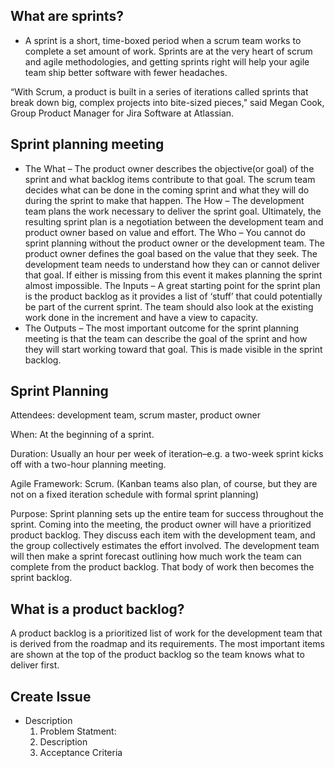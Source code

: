 What are sprints?
-------------------

- A sprint is a short, time-boxed period when a scrum team works to complete a set amount of work. Sprints are at the very heart of scrum and agile methodologies, and getting sprints right will help your agile team ship better software with fewer headaches.  

“With Scrum, a product is built in a series of iterations called sprints that break down big, complex projects into bite-sized pieces," said Megan Cook, Group Product Manager for Jira Software at Atlassian.  

Sprint planning meeting
-----------------
- The What –  The product owner describes the objective(or goal) of the sprint and what backlog items contribute to that goal. The scrum team decides what can be done in the coming sprint and what they will do during the sprint to make that happen.
The How – The development team plans the work necessary to deliver the sprint goal. Ultimately, the resulting sprint plan is a negotiation between the development team and product owner based on value and effort.
The Who – You cannot do sprint planning without the product owner or the development team. The product owner defines the goal based on the value that they seek. The development team needs to understand how they can or cannot deliver that goal. If either is missing from this event it makes planning the sprint almost impossible.
The Inputs – A great starting point for the sprint plan is the product backlog as it provides a list of ‘stuff’ that could potentially be part of the current sprint. The team should also look at the existing work done in the increment and have a view to capacity.
- The Outputs – The most important outcome for the sprint planning meeting is that the team can describe the goal of the sprint and how they will start working toward that goal. This is made visible in the sprint backlog.

Sprint Planning
--------------

Attendees: development team, scrum master, product owner

When: At the beginning of a sprint.

Duration: Usually an hour per week of iteration–e.g. a two-week sprint kicks off with a two-hour planning meeting.

Agile Framework: Scrum. (Kanban teams also plan, of course, but they are not on a fixed iteration schedule with formal sprint planning)

Purpose: Sprint planning sets up the entire team for success throughout the sprint. Coming into the meeting, the product owner will have a prioritized product backlog. They discuss each item with the development team, and the group collectively estimates the effort involved. The development team will then make a sprint forecast outlining how much work the team can complete from the product backlog. That body of work then becomes the sprint backlog.

What is a product backlog?
---------------------------
A product backlog is a prioritized list of work for the development team that is derived from the roadmap and its requirements. The most important items are shown at the top of the product backlog so the team knows what to deliver first. 

Create Issue
--------
- Description
    1. Problem Statment:
    2. Description
    3. Acceptance Criteria
